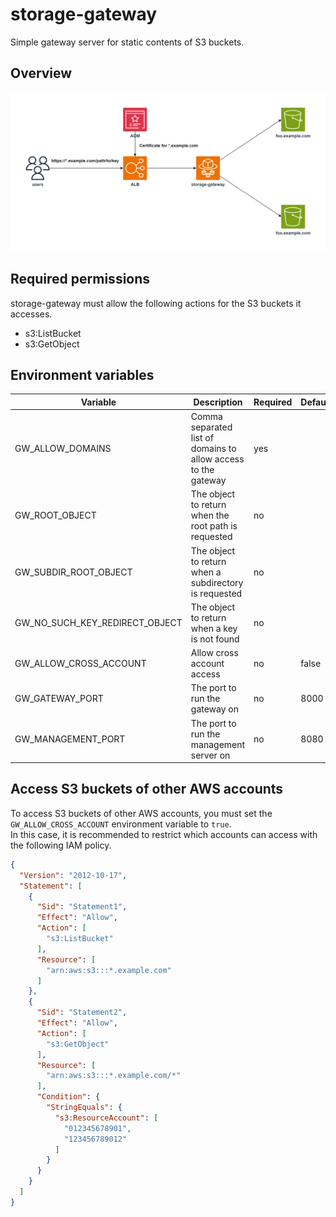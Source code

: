 # storage-gateway

Simple gateway server for static contents of S3 buckets.

## Overview

![Overview](./docs/images/overview.png)

## Required permissions

storage-gateway must allow the following actions for the S3 buckets it accesses.

- s3:ListBucket
- s3:GetObject

## Environment variables

| Variable                       | Description                                                    | Required | Default |
|--------------------------------|----------------------------------------------------------------|----------|---------|
| GW_ALLOW_DOMAINS               | Comma separated list of domains to allow access to the gateway | yes      |         |
| GW_ROOT_OBJECT                 | The object to return when the root path is requested           | no       |         |
| GW_SUBDIR_ROOT_OBJECT          | The object to return when a subdirectory is requested          | no       |         |
| GW_NO_SUCH_KEY_REDIRECT_OBJECT | The object to return when a key is not found                   | no       |         |
| GW_ALLOW_CROSS_ACCOUNT         | Allow cross account access                                     | no       | false   |
| GW_GATEWAY_PORT                | The port to run the gateway on                                 | no       | 8000    |
| GW_MANAGEMENT_PORT             | The port to run the management server on                       | no       | 8080    |

## Access S3 buckets of other AWS accounts

To access S3 buckets of other AWS accounts, you must set the `GW_ALLOW_CROSS_ACCOUNT` environment variable to `true`.  
In this case, it is recommended to restrict which accounts can access with the following IAM policy.

```json
{
  "Version": "2012-10-17",
  "Statement": [
    {
      "Sid": "Statement1",
      "Effect": "Allow",
      "Action": [
        "s3:ListBucket"
      ],
      "Resource": [
        "arn:aws:s3:::*.example.com"
      ]
    },
    {
      "Sid": "Statement2",
      "Effect": "Allow",
      "Action": [
        "s3:GetObject"
      ],
      "Resource": [
        "arn:aws:s3:::*.example.com/*"
      ],
      "Condition": {
        "StringEquals": {
          "s3:ResourceAccount": [
            "012345678901",
            "123456789012"
          ]
        }
      }
    }
  ]
}
```
